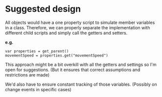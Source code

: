 # Suggested design

All objects would have a one property script to simulate member variables in a class.
Therefore, we can properly separate the implementation with different child scripts
and simply call the getters and setters.

**e.g.**
```
var properties = get_parent()
movementSpeed = properties.get("movementSpeed")
```

This approach might be a bit overkill with all the getters and settings
so I'm open for suggestions. (But it ensures that correct assumptions and restrictions
are made)


We'd also have to ensure constant tracking of those variables.
(Possibly on change events in specific cases)